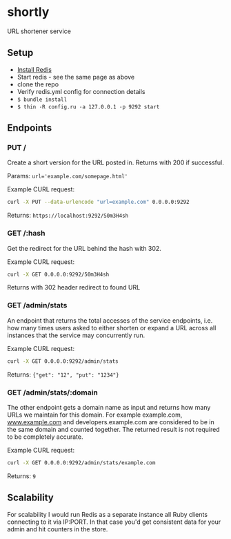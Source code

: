 shortly
=======

URL shortener service

## Setup

* [Install Redis](http://redis.io/download)
* Start redis - see the same page as above
* clone the repo
* Verify redis.yml config for connection details
* `$ bundle install`
* `$ thin -R config.ru -a 127.0.0.1 -p 9292 start`

## Endpoints

### PUT /

Create a short version for the URL posted in. Returns with 200 if successful.

Params: `url='example.com/somepage.html'`

Example CURL request:
```bash
curl -X PUT --data-urlencode "url=example.com" 0.0.0.0:9292
```

Returns: `https://localhost:9292/S0m3H4sh`

### GET /:hash

Get the redirect for the URL behind the hash with 302.

Example CURL request:
```bash
curl -X GET 0.0.0.0:9292/50m3H4sh
```

Returns with 302 header redirect to found URL

### GET /admin/stats

An endpoint that returns the total accesses of the service endpoints, i.e. how many times users asked to either shorten or expand a URL across all instances that the service may concurrently run.

Example CURL request:
```bash
curl -X GET 0.0.0.0:9292/admin/stats
```

Returns: `{"get": "12", "put": "1234"}`

### GET /admin/stats/:domain

The other endpoint gets a domain name as input and returns how many URLs we maintain for this domain.
For example example.com, www.example.com and developers.example.com are considered to be in the same domain and counted together. The returned result is not required to be completely accurate.

Example CURL request:
```bash
curl -X GET 0.0.0.0:9292/admin/stats/example.com
```

Returns: `9`

## Scalability

For scalability I would run Redis as a separate instance all Ruby clients connecting to it via IP:PORT. In that case you'd get consistent data for your admin and hit counters in the store.
